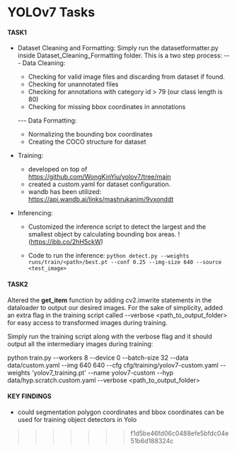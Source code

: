 # YOLOv7 Tasks
#### TASK1
- Dataset Cleaning and Formatting:
Simply run the datasetformatter.py inside Dataset_Cleaning_Formatting folder. 
This is a two step process:
--- Data Cleaning: 
    * Checking for valid image files and discarding from dataset if found.
    * Checking for unannotated files
    * Checking for annotations with category id > 79 (our class length is 80)
    * Checking for missing bbox coordinates in annotations
    
    --- Data Formatting: 
    * Normalizing the bounding box coordinates
    * Creating the COCO structure for dataset


- Training:
    - developed on top of https://github.com/WongKinYiu/yolov7/tree/main
    - created a custom.yaml for dataset configuration.
    - wandb has been utilized:
    https://api.wandb.ai/links/mashrukanim/9vxonddt

- Inferencing:

    - Customized the inference script to detect the largest and the smallest object by calculating bounding box areas.
    !(https://ibb.co/2hH5ckW)
    
    - Code to run the inference:
    ```python detect.py --weights runs/train/<path>/best.pt --conf 0.25 --img-size 640 --source <test_image>```

#### TASK2

Altered the __get_item__ function by adding cv2.imwrite statements in the dataloader to output our desired images. For the sake of simplicity, added an extra flag in the training script called --verbose <path_to_output_folder> for easy access to transformed images during training.

Simply run the training script along with the verbose flag and it should output all the intermediary images during training:

python train.py --workers 8 --device 0 --batch-size 32 --data data/custom.yaml --img 640 640 --cfg cfg/training/yolov7-custom.yaml --weights 'yolov7_training.pt' --name yolov7-custom --hyp data/hyp.scratch.custom.yaml --verbose <path_to_output_folder>

#### KEY FINDINGS
* could segmentation polygon coordinates and bbox coordinates can be used for training object detectors in Yolo
>>>>>>> f1d5be46fd06c0488efe5bfdc04e51b6d188324c
